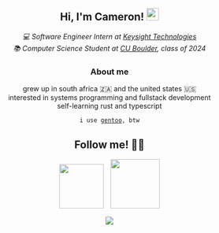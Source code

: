 <div align="center">
<h2>Hi, I'm Cameron! <img src="https://c.tenor.com/Wx9IEmZZXSoAAAAi/hi.gif" width="25" /></h2>
<p><em>💻 Software Engineer Intern at <a href="https://keysight.com/">Keysight Technologies</a></em>
  <br><em>📚 Computer Science Student at <a href="https://colorado.edu/">CU Boulder</a>, class of 2024</em></p>
  
<h3>About me</h3>
<p>
grew up in south africa 🇿🇦 and the united states 🇺🇸<br>
interested in systems programming and fullstack development<br>
self-learning rust and typescript<br>
</p>

<code>i use <a href="https://gentoo.org">gentoo</a>, btw</code>

<h2>Follow me! 🧑‍💻</h2>
<p><a href="https://www.linkedin.com/in/camerontredoux/"><img src="https://img.shields.io/badge/LinkedIn-0077B5?style=for-the-badge&logo=linkedin&logoColor=white" width="90" /></a>&emsp;<a href="https://instagram.com/cameron_tredoux"><img src="https://img.shields.io/badge/Instagram-E4405F?style=for-the-badge&logo=instagram&logoColor=white" width="100"/></a></p>

<a href="https://valid.x86.fr/2xxdtq" target="_blank"><img src="https://valid.x86.fr/cache/banner/2xxdtq-3.png" /></a>
  

</div>
